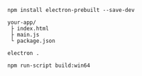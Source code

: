 	npm install electron-prebuilt --save-dev

	your-app/
	 ├ index.html
	 ├ main.js
	 └ package.json

	electron .
	
	npm run-script build:win64
